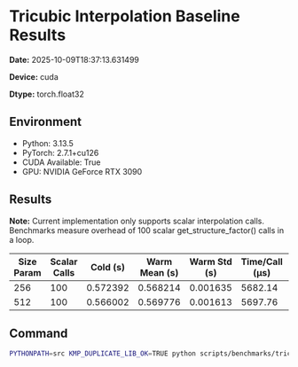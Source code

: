 # Tricubic Interpolation Baseline Results

**Date:** 2025-10-09T18:37:13.631499

**Device:** cuda

**Dtype:** torch.float32

## Environment

- Python: 3.13.5
- PyTorch: 2.7.1+cu126
- CUDA Available: True
- GPU: NVIDIA GeForce RTX 3090

## Results

**Note:** Current implementation only supports scalar interpolation calls. Benchmarks measure overhead of 100 scalar get_structure_factor() calls in a loop.

| Size Param | Scalar Calls | Cold (s) | Warm Mean (s) | Warm Std (s) | Time/Call (μs) | Calls/sec |
|------------|--------------|----------|---------------|--------------|----------------|----------|
| 256 | 100 | 0.572392 | 0.568214 | 0.001635 | 5682.14 | 176.0 |
| 512 | 100 | 0.566002 | 0.569776 | 0.001613 | 5697.76 | 175.5 |

## Command

```bash
PYTHONPATH=src KMP_DUPLICATE_LIB_OK=TRUE python scripts/benchmarks/tricubic_baseline.py --sizes 256 512 --repeats 200 --device cuda --outdir reports/2026-01-vectorization-refresh/phase_b/20251010T013437Z/benchmarks/tricubic_cuda
```
